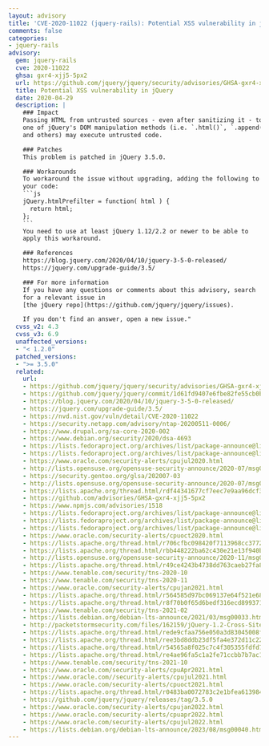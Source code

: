 ```yaml
---
layout: advisory
title: 'CVE-2020-11022 (jquery-rails): Potential XSS vulnerability in jQuery'
comments: false
categories:
- jquery-rails
advisory:
  gem: jquery-rails
  cve: 2020-11022
  ghsa: gxr4-xjj5-5px2
  url: https://github.com/jquery/jquery/security/advisories/GHSA-gxr4-xjj5-5px2
  title: Potential XSS vulnerability in jQuery
  date: 2020-04-29
  description: |
    ### Impact
    Passing HTML from untrusted sources - even after sanitizing it - to
    one of jQuery's DOM manipulation methods (i.e. `.html()`, `.append()`,
    and others) may execute untrusted code.

    ### Patches
    This problem is patched in jQuery 3.5.0.

    ### Workarounds
    To workaround the issue without upgrading, adding the following to
    your code:
    ```js
    jQuery.htmlPrefilter = function( html ) {
      return html;
    };
    ```
    You need to use at least jQuery 1.12/2.2 or newer to be able to
    apply this workaround.

    ### References
    https://blog.jquery.com/2020/04/10/jquery-3-5-0-released/
    https://jquery.com/upgrade-guide/3.5/

    ### For more information
    If you have any questions or comments about this advisory, search
    for a relevant issue in
    [the jQuery repo](https://github.com/jquery/jquery/issues).

    If you don't find an answer, open a new issue."
  cvss_v2: 4.3
  cvss_v3: 6.9
  unaffected_versions:
  - "< 1.2.0"
  patched_versions:
  - ">= 3.5.0"
  related:
    url:
    - https://github.com/jquery/jquery/security/advisories/GHSA-gxr4-xjj5-5px2
    - https://github.com/jquery/jquery/commit/1d61fd9407e6fbe82fe55cb0b938307aa0791f77
    - https://blog.jquery.com/2020/04/10/jquery-3-5-0-released/
    - https://jquery.com/upgrade-guide/3.5/
    - https://nvd.nist.gov/vuln/detail/CVE-2020-11022
    - https://security.netapp.com/advisory/ntap-20200511-0006/
    - https://www.drupal.org/sa-core-2020-002
    - https://www.debian.org/security/2020/dsa-4693
    - https://lists.fedoraproject.org/archives/list/package-announce@lists.fedoraproject.org/message/VOE7P7APPRQKD4FGNHBKJPDY6FFCOH3W/
    - https://lists.fedoraproject.org/archives/list/package-announce@lists.fedoraproject.org/message/QPN2L2XVQGUA2V5HNQJWHK3APSK3VN7K/
    - https://www.oracle.com/security-alerts/cpujul2020.html
    - http://lists.opensuse.org/opensuse-security-announce/2020-07/msg00067.html
    - https://security.gentoo.org/glsa/202007-03
    - http://lists.opensuse.org/opensuse-security-announce/2020-07/msg00085.html
    - https://lists.apache.org/thread.html/rdf44341677cf7eec7e9aa96dcf3f37ed709544863d619cca8c36f133@
    - https://github.com/advisories/GHSA-gxr4-xjj5-5px2
    - https://www.npmjs.com/advisories/1518
    - https://lists.fedoraproject.org/archives/list/package-announce@lists.fedoraproject.org/message/AVKYXLWCLZBV2N7M46KYK4LVA5OXWPBY/
    - https://lists.fedoraproject.org/archives/list/package-announce@lists.fedoraproject.org/message/SFP4UK4EGP4AFH2MWYJ5A5Z4I7XVFQ6B/
    - https://lists.fedoraproject.org/archives/list/package-announce@lists.fedoraproject.org/message/SAPQVX3XDNPGFT26QAQ6AJIXZZBZ4CD4/
    - https://www.oracle.com/security-alerts/cpuoct2020.html
    - https://lists.apache.org/thread.html/r706cfbc098420f7113968cc377247ec3d1439bce42e679c11c609e2d@
    - https://lists.apache.org/thread.html/rbb448222ba62c430e21e13f940be4cb5cfc373cd3bce56b48c0ffa67@
    - http://lists.opensuse.org/opensuse-security-announce/2020-11/msg00039.html
    - https://lists.apache.org/thread.html/r49ce4243b4738dd763caeb27fa8ad6afb426ae3e8c011ff00b8b1f48@
    - https://www.tenable.com/security/tns-2020-10
    - https://www.tenable.com/security/tns-2020-11
    - https://www.oracle.com/security-alerts/cpujan2021.html
    - https://lists.apache.org/thread.html/r564585d97bc069137e64f521e68ba490c7c9c5b342df5d73c49a0760@
    - https://lists.apache.org/thread.html/r8f70b0f65d6bedf316ecd899371fd89e65333bc988f6326d2956735c@
    - https://www.tenable.com/security/tns-2021-02
    - https://lists.debian.org/debian-lts-announce/2021/03/msg00033.html
    - http://packetstormsecurity.com/files/162159/jQuery-1.2-Cross-Site-Scripting.html
    - https://lists.apache.org/thread.html/rede9cfaa756e050a3d83045008f84a62802fc68c17f2b4eabeaae5e4@
    - https://lists.apache.org/thread.html/ree3bd8ddb23df5fa4e372d11c226830ea3650056b1059f3965b3fce2@
    - https://lists.apache.org/thread.html/r54565a8f025c7c4f305355fdfd75b68eca442eebdb5f31c2e7d977ae@
    - https://lists.apache.org/thread.html/re4ae96fa5c1a2fe71ccbb7b7ac1538bd0cb677be270a2bf6e2f8d108@
    - https://www.tenable.com/security/tns-2021-10
    - https://www.oracle.com/security-alerts/cpuApr2021.html
    - https://www.oracle.com//security-alerts/cpujul2021.html
    - https://www.oracle.com/security-alerts/cpuoct2021.html
    - https://lists.apache.org/thread.html/r0483ba0072783c2e1bfea613984bfb3c86e73ba8879d780dc1cc7d36@
    - https://github.com/jquery/jquery/releases/tag/3.5.0
    - https://www.oracle.com/security-alerts/cpujan2022.html
    - https://www.oracle.com/security-alerts/cpuapr2022.html
    - https://www.oracle.com/security-alerts/cpujul2022.html
    - https://lists.debian.org/debian-lts-announce/2023/08/msg00040.html
---
```

